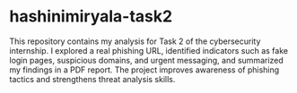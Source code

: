 # hashinimiryala-task2
This repository contains my analysis for Task 2 of the cybersecurity internship. I explored a real phishing URL, identified indicators such as fake login pages, suspicious domains, and urgent messaging, and summarized my findings in a PDF report. The project improves awareness of phishing tactics and strengthens threat analysis skills.
